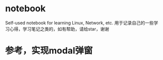 # notebook
Self-used notebook for learning Linux, Network, etc.
用于记录自己的一些学习心得，学习笔记之类的，如有帮助，请给star，谢谢


# 参考，实现modal弹窗
